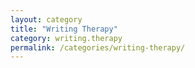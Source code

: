 ```yaml
---
layout: category
title: "Writing Therapy"
category: writing.therapy
permalink: /categories/writing-therapy/
---
```

